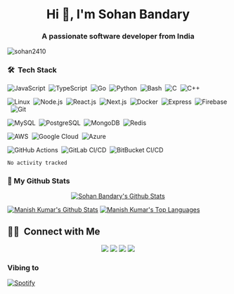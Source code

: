 <h1 align="center">Hi 👋, I'm Sohan Bandary</h1>
<h3 align="center">A passionate software developer from India </h3>

<p align="left"> <img src="https://komarev.com/ghpvc/?username=sohan2410&label=Profile%20views&color=0e75b6&style=flat" alt="sohan2410" /> </p>


<!-- - 👨‍💻 All of my projects are available at [portfolio](https:sohanbandary.com/)

- 💬 Ask me about **python, node, express**

- 📫 How to reach me **bandarysohan24@gmail.com**

-->

### 🛠 &nbsp;Tech Stack

![JavaScript](https://img.shields.io/badge/-JavaScript-05122A?style=flat&logo=javascript)&nbsp;
![TypeScript](https://img.shields.io/badge/-TypeScript-05122A?style=flat&logo=typescript)&nbsp;
![Go](https://img.shields.io/badge/-Go-05122A?style=flat&logo=go)&nbsp;
![Python](https://img.shields.io/badge/-Python-05122A?style=flat&logo=python)&nbsp;
![Bash](https://img.shields.io/badge/-Bash-05122A?style=flat&logo=gnu-bash)&nbsp;
![C](https://img.shields.io/badge/-C-05122A?style=flat&logo=c)&nbsp;
![C++](https://img.shields.io/badge/-C++-05122A?style=flat&logo=c%2B%2B&logoColor=00599C)&nbsp;

![Linux](https://img.shields.io/badge/-Linux-05122A?style=flat&logo=linux)&nbsp;
![Node.js](https://img.shields.io/badge/-Node.js-05122A?style=flat&logo=node.js)&nbsp;
![React.js](https://img.shields.io/badge/-React-05122A?style=flat&logo=react)&nbsp;
![Next.js](https://img.shields.io/badge/-Next.js-05122A?style=flat&logo=next.js)&nbsp;
![Docker](https://img.shields.io/badge/-Docker-05122A?style=flat&logo=docker)&nbsp;
![Express](https://img.shields.io/badge/-Express.js-05122A?style=flat&logo=express)&nbsp;
![Firebase](https://img.shields.io/badge/-Firebase-05122A?style=flat&logo=firebase)&nbsp;
![Git](https://img.shields.io/badge/-Git-05122A?style=flat&logo=git)&nbsp;

![MySQL](https://img.shields.io/badge/-MySQL-05122A?style=flat&logo=mysql)&nbsp;
![PostgreSQL](https://img.shields.io/badge/-PostgreSQL-05122A?style=flat&logo=postgresql)&nbsp;
![MongoDB](https://img.shields.io/badge/-MongoDB-05122A?style=flat&logo=mongodb)&nbsp;
![Redis](https://img.shields.io/badge/-Redis-05122A?style=flat&logo=redis)&nbsp;

![AWS](https://img.shields.io/badge/-AWS-05122A?style=flat&logo=amazon)&nbsp;
![Google Cloud](https://img.shields.io/badge/-Google%20Cloud-05122A?style=flat&logo=google-cloud)&nbsp;
![Azure](https://img.shields.io/badge/Azure-05122A?style=flat&logo=microsoft-azure)&nbsp;

![GitHub Actions](https://img.shields.io/badge/-GitHub%20Actions-05122A?style=flat&logo=github-actions)&nbsp;
![GitLab CI/CD](https://img.shields.io/badge/-GitLab%20CI%2FCD-05122A?style=flat&logo=gitlab)&nbsp;
![BitBucket CI/CD](https://img.shields.io/badge/-BitBucket%20CI%2FCD-05122A?style=flat&logo=bitbucket)&nbsp;


<!--START_SECTION:waka-->

```txt
No activity tracked
```

<!--END_SECTION:waka-->

### 👀 My Github Stats

<p align="center"> <a href="https://git.io/streak-stats"><img alt="Sohan Bandary's Github Stats" src="http://github-readme-streak-stats.herokuapp.com?user=sohan2410&theme=onedark&hide_border=true" /></a> </p>
<a href="https://github.com/sohan2410/github-readme-stats"><img alt="Manish Kumar's Github Stats" src="https://github-readme-stats.vercel.app/api?username=sohan2410&show_icons=true&count_private=true&theme=github_dark&hide_border=true&bg_color=0D1117" /></a> 
<a href="https://github.com/sohan2410/github-readme-stats"><img alt="Manish Kumar's Top Languages" src="https://github-readme-stats.vercel.app/api/top-langs/?username=sohan2410&langs_count=8&count_private=true&layout=compact&theme=react&hide_border=true&bg_color=0D1117" /></a> 

## 🤝🏻 &nbsp;Connect with Me

<p align="center">
<a href="https://sohanbandary.com"><img src="https://img.shields.io/badge/-sohanbandary.com-3423A6?style=flat&logo=Google-Chrome&logoColor=white"/></a>
<a href="https://linkedin.com/in/sohan-bandary"><img src="https://img.shields.io/badge/-Sohan%20Bandary-0077B5?style=flat&logo=Linkedin&logoColor=white"/></a>
<a href="mailto:bandarysohan24@gmail.com"><img src="https://img.shields.io/badge/-bandarysohan24@gmail.com-D14836?style=flat&logo=Gmail&logoColor=white"/></a>
<a href="https://www.instagram.com/sohan_bandary"><img src="https://img.shields.io/badge/-@sohan_bandary-E4405F?style=flat&logo=Instagram&logoColor=white"/></a>
<!-- <a href="https://facebook.com/theninzza"><img src="https://img.shields.io/badge/-@theninzza-1877F2?style=flat&logo=Facebook&logoColor=white"/></a> -->
</p>

<!-- [![Top Langs](https://github-readme-stats.vercel.app/api/top-langs/?username=sohan2410&layout=compact)](https://github.com/manishprivet) -->


<!--  [Manish's github activity graph](https://activity-graph.herokuapp.com/graph?username=manishprivet&theme=nord&bg_color=0D1117&hide_border=true) -->


<!-- <p>&nbsp;<img align="center" src="https://github-readme-stats.vercel.app/api?username=sohan2410&show_icons=true&locale=en" alt="sohan2410" /></p> -->

### Vibing to
[![Spotify](https://spotify-live.vercel.app/api/spotify)](https://open.spotify.com/user/i6oau7ctfi1ktzdwquhn7p2nf)

